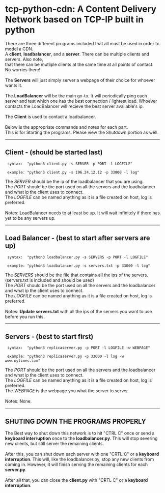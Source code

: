 <h1>tcp-python-cdn: A Content Delivery Network based on TCP-IP built in python</h1>


There are three different programs included that all must be used in order to model a CDN.<br>
A **client**, **loadbalancer**, and a **server**. There can be multiple clients and servers. Also note,<br>
that there can be mutliple clients at the same time at all points of contact. No worries there!<br>
<br>
The **Servers** will just simply server a webpage of their choice for whoever wants it.<br>
<br>
The **LoadBalancer** will be the main go-to. It will periodically ping each server and test which
one has the best connection / lightest load. Whoever contacts the LoadBalancer will recieve
the best server available's ip.<br>
<br>
The **Client** is used to contact a loadbalancer.<br>
<br>
Below is the appropriate commands and notes for each part.<br>
This is for Starting the programs. Please view the Shutdown portion as well.<br>

---

<h2>Client - (should be started last)</h2>

     syntax:  "python3 client.py -s SERVER -p PORT -l LOGFILE"
  
     example: "python3 client.py -s 196.24.12.12 -p 33000 -l log"
  
  The *SERVER* should be the ip of the loadbalancer that you are using.<br>
  The *PORT* should be the port used on all the servers and the loadbalancer and what ip the client uses to connect.<br>
  The *LOGFILE* can be named anything as it is a file created on host, log is preferred.<br>
  <br>
  Notes: LoadBalancer needs to at least be up. It will wait infinitely if
  there has yet to be any servers up.

---

<h2>Load Balancer - (best to start after servers are up)</h2>

     syntax:  "python3 loadbalancer.py -s SERVERS -p PORT -l LOGFILE"
  
     example: "python3 loadbalancer.py -s servers.txt -p 33000 -l log"

  The *SERVERS* should be the file that contains all the ips of the servers.
  (servers.txt is included and should be used)<br>
  The *PORT* should be the port used on all the servers and the loadbalancer and what ip the client uses to connect.<br>
  The *LOGFILE* can be named anything as it is a file created on host, log is preferred.<br>
  <br>
  Notes: **Update servers.txt** with all the ips of the servers you want to use before you run this.

---

<h2>Servers - (best to start first)</h2>

     syntax:  "python3 replicaserver.py -p PORT -l LOGFILE -w WEBPAGE"
  
     example: "python3 replicaserver.py -p 33000 -l log -w www.nytimes.com"

  The *PORT* should be the port used on all the servers and the loadbalancer and what ip the client uses to connect.<br>
  The *LOGFILE* can be named anything as it is a file created on host, log is preferred.<br>
  The *WEBPAGE* is the webpage you what the server to server.<br>
  <br>
  Notes: None.

---


<h2>SHUTING DOWN THE PROGRAMS PROPERLY</h2>

The Best way to shut down this network is to hit "CTRL C" once or send a **keyboard interruption** once
to the **loadbalancer.py**. This will stop severing new clients, but still server the remaining clients.<br>
<br>
After this, you can shut down each server with one "CRTL C" or a **keyboard interruption**. This will, like the
loadbalancer.py, stop any new clients from coming in. However, it will finish serving the remaining clients for each **server.py**.<br>
<br>
After all that, you can close the **client.py** with "CRTL C" or a **keyboard interruption**.
